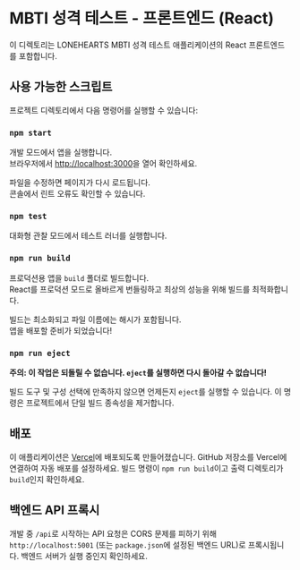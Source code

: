 # MBTI 성격 테스트 - 프론트엔드 (React)

이 디렉토리는 LONEHEARTS MBTI 성격 테스트 애플리케이션의 React 프론트엔드를 포함합니다.

## 사용 가능한 스크립트

프로젝트 디렉토리에서 다음 명령어를 실행할 수 있습니다:

### `npm start`

개발 모드에서 앱을 실행합니다.\
브라우저에서 [http://localhost:3000](http://localhost:3000)을 열어 확인하세요.

파일을 수정하면 페이지가 다시 로드됩니다.\
콘솔에서 린트 오류도 확인할 수 있습니다.

### `npm test`

대화형 관찰 모드에서 테스트 러너를 실행합니다.

### `npm run build`

프로덕션용 앱을 `build` 폴더로 빌드합니다.\
React를 프로덕션 모드로 올바르게 번들링하고 최상의 성능을 위해 빌드를 최적화합니다.

빌드는 최소화되고 파일 이름에는 해시가 포함됩니다.\
앱을 배포할 준비가 되었습니다!

### `npm run eject`

**주의: 이 작업은 되돌릴 수 없습니다. `eject`를 실행하면 다시 돌아갈 수 없습니다!**

빌드 도구 및 구성 선택에 만족하지 않으면 언제든지 `eject`를 실행할 수 있습니다. 이 명령은 프로젝트에서 단일 빌드 종속성을 제거합니다.

## 배포

이 애플리케이션은 [Vercel](https://vercel.com/)에 배포되도록 만들어졌습니다. GitHub 저장소를 Vercel에 연결하여 자동 배포를 설정하세요. 빌드 명령이 `npm run build`이고 출력 디렉토리가 `build`인지 확인하세요.

## 백엔드 API 프록시

개발 중 `/api`로 시작하는 API 요청은 CORS 문제를 피하기 위해 `http://localhost:5001` (또는 `package.json`에 설정된 백엔드 URL)로 프록시됩니다. 백엔드 서버가 실행 중인지 확인하세요.